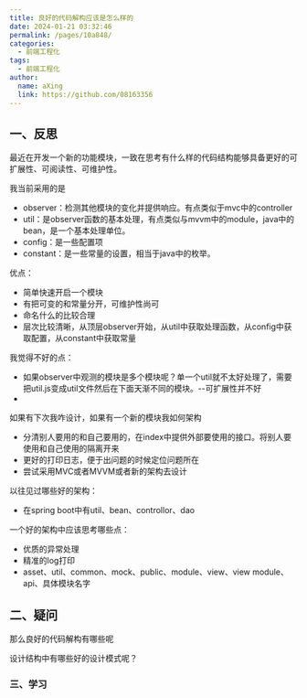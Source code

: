 ```yaml
---
title: 良好的代码解构应该是怎么样的
date: 2024-01-21 03:32:46
permalink: /pages/10a848/
categories:
  - 前端工程化
tags:
  - 前端工程化
author: 
  name: aXing
  link: https://github.com/08163356
---
```

## 一、反思

最近在开发一个新的功能模块，一致在思考有什么样的代码结构能够具备更好的可扩展性、可阅读性、可维护性。

我当前采用的是

- observer：检测其他模块的变化并提供响应。有点类似于mvc中的controller
- util：是observer函数的基本处理，有点类似与mvvm中的module，java中的bean，是一个基本处理单位。
- config：是一些配置项
- constant：是一些常量的设置，相当于java中的枚举。

优点：

- 简单快速开启一个模块
- 有把可变的和常量分开，可维护性尚可
- 命名什么的比较合理
- 层次比较清晰，从顶层observer开始，从util中获取处理函数，从config中获取配置，从constant中获取常量

我觉得不好的点：

- 如果observer中观测的模块是多个模块呢？单一个util就不太好处理了，需要把util.js变成util文件然后在下面天渐不同的模块。--可扩展性并不好
- 

如果有下次我咋设计，如果有一个新的模块我如何架构

- 分清别人要用的和自己要用的，在index中提供外部要使用的接口。将别人要使用和自己使用的隔离开来
- 更好的打印日志，便于出问题的时候定位问题所在
- 尝试采用MVC或者MVVM或者新的架构去设计

以往见过哪些好的架构：

- 在spring boot中有util、bean、controllor、dao

一个好的架构中应该思考哪些点：

- 优质的异常处理
- 精准的log打印
- asset、util、common、mock、public、module、view、view module、api、具体模块名字



## 二、疑问

那么良好的代码解构有哪些呢

设计结构中有哪些好的设计模式呢？

### 三、学习


